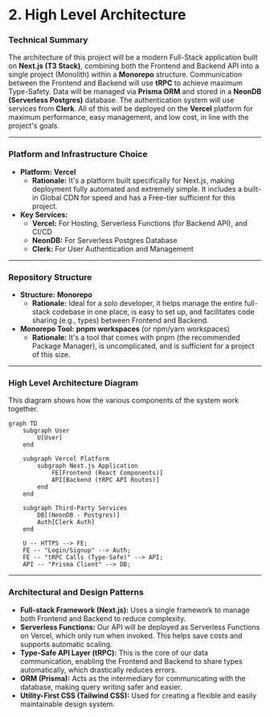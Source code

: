 # 2\. High Level Architecture

### Technical Summary

The architecture of this project will be a modern Full-Stack application built on **Next.js (T3 Stack)**, combining both the Frontend and Backend API into a single project (Monolith) within a **Monorepo** structure. Communication between the Frontend and Backend will use **tRPC** to achieve maximum Type-Safety. Data will be managed via **Prisma ORM** and stored in a **NeonDB (Serverless Postgres)** database. The authentication system will use services from **Clerk**. All of this will be deployed on the **Vercel** platform for maximum performance, easy management, and low cost, in line with the project's goals.

-----

### Platform and Infrastructure Choice

  * **Platform:** **Vercel**
      * **Rationale:** It's a platform built specifically for Next.js, making deployment fully automated and extremely simple. It includes a built-in Global CDN for speed and has a Free-tier sufficient for this project.
  * **Key Services:**
      * **Vercel:** For Hosting, Serverless Functions (for Backend API), and CI/CD
      * **NeonDB:** For Serverless Postgres Database
      * **Clerk:** For User Authentication and Management

-----

### Repository Structure

  * **Structure:** **Monorepo**
      * **Rationale:** Ideal for a solo developer, it helps manage the entire full-stack codebase in one place, is easy to set up, and facilitates code sharing (e.g., types) between Frontend and Backend.
  * **Monorepo Tool:** **pnpm workspaces** (or npm/yarn workspaces)
      * **Rationale:** It's a tool that comes with pnpm (the recommended Package Manager), is uncomplicated, and is sufficient for a project of this size.

-----

### High Level Architecture Diagram

This diagram shows how the various components of the system work together.

```mermaid
graph TD
    subgraph User
        U[User]
    end

    subgraph Vercel Platform
        subgraph Next.js Application
            FE[Frontend (React Components)]
            API[Backend (tRPC API Routes)]
        end
    end

    subgraph Third-Party Services
        DB[(NeonDB - Postgres)]
        Auth[Clerk Auth]
    end

    U -- HTTPS --> FE;
    FE -- "Login/Signup" --> Auth;
    FE -- "tRPC Calls (Type-Safe)" --> API;
    API -- "Prisma Client" --> DB;
```

-----

### Architectural and Design Patterns

  * **Full-stack Framework (Next.js):** Uses a single framework to manage both Frontend and Backend to reduce complexity.
  * **Serverless Functions:** Our API will be deployed as Serverless Functions on Vercel, which only run when invoked. This helps save costs and supports automatic scaling.
  * **Type-Safe API Layer (tRPC):** This is the core of our data communication, enabling the Frontend and Backend to share types automatically, which drastically reduces errors.
  * **ORM (Prisma):** Acts as the intermediary for communicating with the database, making query writing safer and easier.
  * **Utility-First CSS (Tailwind CSS):** Used for creating a flexible and easily maintainable design system.
